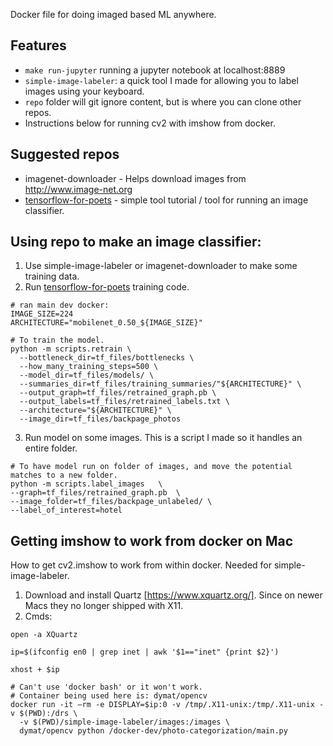 Docker file for doing imaged based ML anywhere.

## Features
- `make run-jupyter` running a jupyter notebook at localhost:8889
- `simple-image-labeler`: a quick tool I made for allowing you to label images using your keyboard.
- `repo` folder will git ignore content, but is where you can clone other repos.
- Instructions below for running cv2 with imshow from docker.


## Suggested repos
- imagenet-downloader - Helps download images from http://www.image-net.org
- [tensorflow-for-poets](https://codelabs.developers.google.com/codelabs/tensorflow-for-poets/#5) - simple tool tutorial / tool for running an image classifier.


## Using repo to make an image classifier:

1. Use simple-image-labeler or imagenet-downloader to make some training data.
2. Run [tensorflow-for-poets](https://codelabs.developers.google.com/codelabs/tensorflow-for-poets/#5) training code.
```
# ran main dev docker:
IMAGE_SIZE=224
ARCHITECTURE="mobilenet_0.50_${IMAGE_SIZE}"

# To train the model.
python -m scripts.retrain \
  --bottleneck_dir=tf_files/bottlenecks \
  --how_many_training_steps=500 \
  --model_dir=tf_files/models/ \
  --summaries_dir=tf_files/training_summaries/"${ARCHITECTURE}" \
  --output_graph=tf_files/retrained_graph.pb \
  --output_labels=tf_files/retrained_labels.txt \
  --architecture="${ARCHITECTURE}" \
  --image_dir=tf_files/backpage_photos
```

3. Run model on some images. This is a script I made so it handles an entire folder.
```
# To have model run on folder of images, and move the potential matches to a new folder.
python -m scripts.label_images   \    
--graph=tf_files/retrained_graph.pb  \      
--image_folder=tf_files/backpage_unlabeled/ \
--label_of_interest=hotel
```

## Getting imshow to work from docker on Mac
How to get cv2.imshow to work from within docker. Needed for simple-image-labeler.

1) Download and install Quartz [https://www.xquartz.org/]. Since on newer Macs they no longer shipped with X11.
2) Cmds:
```
open -a XQuartz

ip=$(ifconfig en0 | grep inet | awk '$1=="inet" {print $2}')

xhost + $ip

# Can't use 'docker bash' or it won't work.
# Container being used here is: dymat/opencv
docker run -it –rm -e DISPLAY=$ip:0 -v /tmp/.X11-unix:/tmp/.X11-unix -v $(PWD):/drs \
  -v $(PWD)/simple-image-labeler/images:/images \
  dymat/opencv python /docker-dev/photo-categorization/main.py
```

